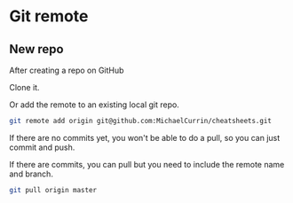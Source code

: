 # Git remote

## New repo

After creating a repo on GitHub

Clone it.

Or add the remote to an existing local git repo.

```sh
git remote add origin git@github.com:MichaelCurrin/cheatsheets.git
```

If there are no commits yet, you won't be able to do  a pull, so you can just commit and push.

If there are commits, you can pull but you need to include the remote name and branch.

```sh
git pull origin master
```
